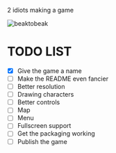 2 idiots making a game


![beaktobeak](https://github.com/Dm0z/2Dgame/assets/106503064/a5a64f1f-0a31-4ba1-a1f1-f8f94017b5e0)



# TODO LIST
- [x] Give the game a name
- [ ] Make the README even fancier
- [ ] Better resolution
- [ ] Drawing characters
- [ ] Better controls
- [ ] Map
- [ ] Menu
- [ ] Fullscreen support
- [ ] Get the packaging working
- [ ] Publish the game
